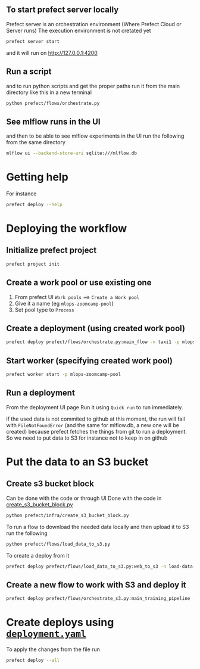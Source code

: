 ## To start prefect server locally

Prefect server is an orchestration environment (Where Prefect Cloud or Server runs)
The execution environment is not cretated yet

```bash
prefect server start
```

and it will run on http://127.0.0.1:4200

## Run a script
and to run python scripts and get the proper paths run it from the main directory like this in a new terminal

```bash
python prefect/flows/orchestrate.py
```

## See mlflow runs in the UI
and then to be able to see mlflow experiments in the UI run the following from the same directory

```bash
mlflow ui --backend-store-uri sqlite:///mlflow.db
```
# Getting help 

For instance 
```bash
prefect deploy --help
```

# Deploying the workflow

## Initialize prefect project

```bash
prefect project init
```

## Create a work pool or use existing one
1. From prefect UI `Work pools` ==> `Create a Work pool`
1. Give it a name (eg `mlops-zoomcamp-pool`)
1. Set pool type to `Process`

## Create a deployment (using created work pool)

```bash
prefect deploy prefect/flows/orchestrate.py:main_flow -n taxi1 -p mlops-zoomcamp-pool
```

## Start worker (specifying created work pool)

```bash
prefect worker start -p mlops-zoomcamp-pool
```

## Run a deployment
From the deployment UI page Run it using `Quick run` to run immediately.

if the used data is not commited to github at this moment, the run will fail with `FileNotFoundError` (and the same for mlflow.db, a new one will be created) because prefect fetches the things from git to run a deployment. 
So we need to put data to S3 for instance not to keep in on github

# Put the data to an S3 bucket

## Create s3 bucket block

Can be done with the code or through UI
Done with the code in [create_s3_bucket_block.py](../prefect/infra/create_s3_bucket_block.py)

```bash
python prefect/infra/create_s3_bucket_block.py
```

To run a flow to download the needed data locally and then upload it to S3 run the following

```bash
python prefect/flows/load_data_to_s3.py 
```
 
 To create a deploy from it

 ```bash
 prefect deploy prefect/flows/load_data_to_s3.py:web_to_s3 -n load-data-to-s3 -p mlops-zoomcamp-pool
 ```

 ## Create a new flow to work with S3 and deploy it

```bash
prefect deploy prefect/flows/orchestrate_s3.py:main_training_pipeline -n predict-from-s3 -p mlops-zoomcamp-pool
```

# Create deploys using [`deployment.yaml`](../deployment.yaml)

To apply the changes from the file run 

```bash
prefect deploy --all
```